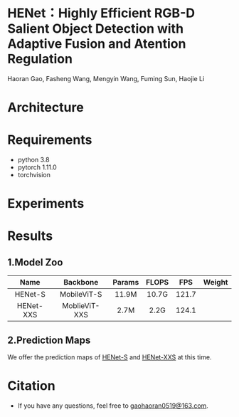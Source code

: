 # HENet：Highly Efficient RGB-D Salient Object Detection with Adaptive Fusion and Atention Regulation
 Haoran Gao, Fasheng Wang, Mengyin Wang, Fuming Sun, Haojie Li
# Architecture

# Requirements
* python 3.8
* pytorch 1.11.0
* torchvision
# Experiments

# Results
## 1.Model Zoo
|    Name   |    Backbone   | Params | FLOPS |  FPS  | Weight |
|:---------:|:-------------:|:------:|:-----:|:-----:|:------:|
|  HENet-S  |  MobileViT-S  | 11.9M  | 10.7G | 121.7 |        | 
| HENet-XXS | MoblieViT-XXS |  2.7M  |  2.2G | 124.1 |        |
## 2.Prediction Maps
 We offer the prediction maps of [HENet-S](https://pan.baidu.com/s/1K5L_-5tAWukZZJu3quFeoA?pwd=pmr3) and [HENet-XXS](https://pan.baidu.com/s/1T7vMk3K3x5wRrn-KTKOxNQ?pwd=41od) at this time.
# Citation
* If you have any questions, feel free to [gaohaoran0519@163.com](mailto:gaohaoran0519@163.com).
